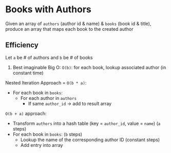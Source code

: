 # Books with Authors

Given an array of `authors` (author id & name) & `books` (book id & title), produce an array that maps each book to the created author

## Efficiency

Let `a` be # of authors and `b` be # of books

1. Best imaginable Big O: `O(b)`: for each book, lookup associated author (in constant time)

Nested Iteration Approach = `O(b * a)`:
- For each book in `books`:
  - For each author in `authors`
    - If same `author_id` -> add to result array

`O(b + a)` approach:
- Transform `authors` into a hash table (key = `author_id`, value = `name`) (`a` steps)
- For each book in `books`: (`b` steps)
  - Lookup the name of the corresponding author ID (constant steps)
  - Add entry into array
